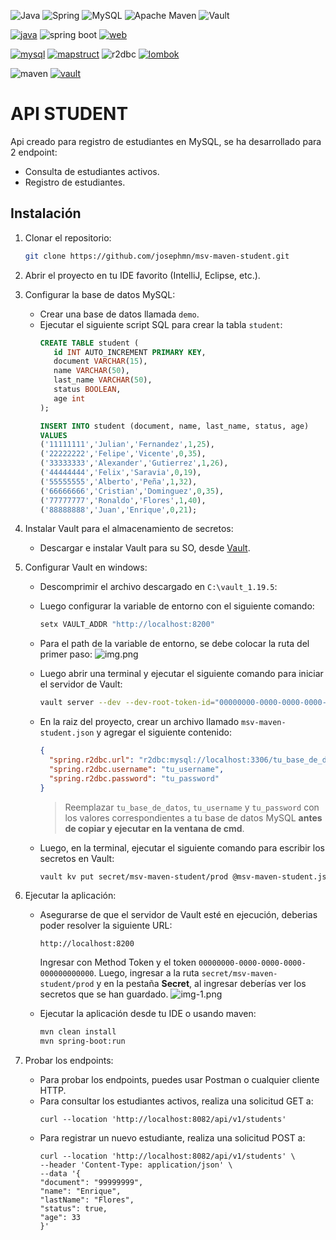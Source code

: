 ![Java](https://img.shields.io/badge/java-%23ED8B00.svg?style=for-the-badge&logo=openjdk&logoColor=white)
![Spring](https://img.shields.io/badge/spring-%236DB33F.svg?style=for-the-badge&logo=spring&logoColor=white)
![MySQL](https://img.shields.io/badge/mysql-4479A1.svg?style=for-the-badge&logo=mysql&logoColor=white)
![Apache Maven](https://img.shields.io/badge/Apache%20Maven-C71A36?style=for-the-badge&logo=Apache%20Maven&logoColor=white)
![Vault](https://img.shields.io/badge/Vault-ffffff?logo=vault&style=for-the-badge&color=9c9c9c&logoColor=000000)

[![java](https://img.shields.io/badge/Java-17-important)](https://adoptium.net/es/temurin/releases/?os=windows&arch=any&package=jdk&version=17)
![spring boot](https://img.shields.io/badge/Spring-3.5.0-green?logo=springboot)
[![web](https://img.shields.io/badge/Spring_Boot_WebFlux-6.2.7-green)](https://mvnrepository.com/artifact/org.springframework.boot/spring-boot-starter-web/3.2.5)

[![mysql](https://img.shields.io/badge/mysql_connector-8.3.0-blue?logo=mysql)](https://mvnrepository.com/artifact/com.mysql/mysql-connector-j/8.3.0)
[![mapstruct](https://img.shields.io/badge/mapstruct-1.6.3-yellow)](https://mvnrepository.com/artifact/org.mapstruct/mapstruct/1.5.5.Final)
![r2dbc](https://img.shields.io/badge/r2dbc-1.0.4-yellow?logo)
[![lombok](https://img.shields.io/badge/Lombok-1.18.38-yellow)](https://mvnrepository.com/artifact/org.projectlombok/lombok/1.18.32)

![maven](https://img.shields.io/badge/Maven-3.9.9-red?logo=apache-maven)
[![vault](https://img.shields.io/badge/Vault-1.19.5-lightgrey?logo=vault)](https://developer.hashicorp.com/vault/install)


# API STUDENT

Api creado para registro de estudiantes en MySQL, se ha desarrollado para 2 endpoint:
* Consulta de estudiantes activos.
* Registro de estudiantes.

## Instalación
1. Clonar el repositorio:
   ```bash
   git clone https://github.com/josephmn/msv-maven-student.git

2. Abrir el proyecto en tu IDE favorito (IntelliJ, Eclipse, etc.).
3. Configurar la base de datos MySQL:
    - Crear una base de datos llamada `demo`.
    - Ejecutar el siguiente script SQL para crear la tabla `student`:
      ```sql
      CREATE TABLE student (
         id INT AUTO_INCREMENT PRIMARY KEY,
         document VARCHAR(15),
         name VARCHAR(50),
         last_name VARCHAR(50),
         status BOOLEAN,
         age int
      );
      
      INSERT INTO student (document, name, last_name, status, age)
      VALUES
      ('11111111','Julian','Fernandez',1,25),
      ('22222222','Felipe','Vicente',0,35),
      ('33333333','Alexander','Gutierrez',1,26),
      ('44444444','Felix','Saravia',0,19),
      ('55555555','Alberto','Peña',1,32),
      ('66666666','Cristian','Dominguez',0,35),
      ('77777777','Ronaldo','Flores',1,40),
      ('88888888','Juan','Enrique',0,21);
      ```
4. Instalar Vault para el almacenamiento de secretos:
    - Descargar e instalar Vault para su SO, desde [Vault](https://www.vaultproject.io/downloads).

5. Configurar Vault en windows:
    - Descomprimir el archivo descargado en `C:\vault_1.19.5`:
    - Luego configurar la variable de entorno con el siguiente comando:
      ```bash
      setx VAULT_ADDR "http://localhost:8200"
      ```
    - Para el path de la variable de entorno, se debe colocar la ruta del primer paso:
      ![img.png](imagen/img-0.png)
    - Luego abrir una terminal y ejecutar el siguiente comando para iniciar el servidor de Vault:
      ```bash
      vault server --dev --dev-root-token-id="00000000-0000-0000-0000-000000000000"
      ```
    - En la raiz del proyecto, crear un archivo llamado `msv-maven-student.json` y agregar el siguiente contenido:
      ```json
      {
        "spring.r2dbc.url": "r2dbc:mysql://localhost:3306/tu_base_de_datos",
        "spring.r2dbc.username": "tu_username",
        "spring.r2dbc.password": "tu_password"
      }
      ```
      > Reemplazar `tu_base_de_datos`, `tu_username` y `tu_password` con los valores correspondientes a tu base de datos MySQL **antes de copiar y ejecutar en la ventana de cmd**.

    - Luego, en la terminal, ejecutar el siguiente comando para escribir los secretos en Vault:
      ```bash
      vault kv put secret/msv-maven-student/prod @msv-maven-student.json
      ```
6. Ejecutar la aplicación:
    - Asegurarse de que el servidor de Vault esté en ejecución, deberias poder resolver la siguiente URL:
      ```
      http://localhost:8200
      ```
      Ingresar con Method Token y el token `00000000-0000-0000-0000-000000000000`.
      Luego, ingresar a la ruta `secret/msv-maven-student/prod` y en la pestaña **Secret**, al ingresar deberías ver los secretos que se han guardado.
      ![img-1.png](imagen/img-1.png)

    - Ejecutar la aplicación desde tu IDE o usando maven:
      ```bash
      mvn clean install
      mvn spring-boot:run
      ```
7. Probar los endpoints:
   - Para probar los endpoints, puedes usar Postman o cualquier cliente HTTP.
   - Para consultar los estudiantes activos, realiza una solicitud GET a:
     ```cUrl
     curl --location 'http://localhost:8082/api/v1/students'
     ```
   - Para registrar un nuevo estudiante, realiza una solicitud POST a:
     ```cUrl
     curl --location 'http://localhost:8082/api/v1/students' \
     --header 'Content-Type: application/json' \
     --data '{
     "document": "99999999",
     "name": "Enrique",
     "lastName": "Flores",
     "status": true,
     "age": 33
     }'
     ```
